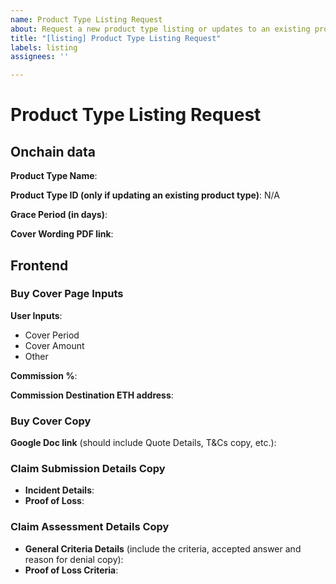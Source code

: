 ```yaml
---
name: Product Type Listing Request
about: Request a new product type listing or updates to an existing product type.
title: "[listing] Product Type Listing Request"
labels: listing
assignees: ''

---
```


# Product Type Listing Request

## Onchain data
**Product Type Name**:

**Product Type ID (only if updating an existing product type)**: N/A

**Grace Period (in days)**:

**Cover Wording PDF link**:

## Frontend 
### Buy Cover Page Inputs
**User Inputs**:
* Cover Period
* Cover Amount
* Other

**Commission %**:

**Commission Destination ETH address**:

### Buy Cover Copy 
**Google Doc link** (should include Quote Details, T&Cs copy, etc.):


### Claim Submission Details Copy
* **Incident Details**:
* **Proof of Loss**:

### Claim Assessment Details Copy
* **General Criteria Details** (include the criteria, accepted answer and reason for denial copy):
* **Proof of Loss Criteria**:
